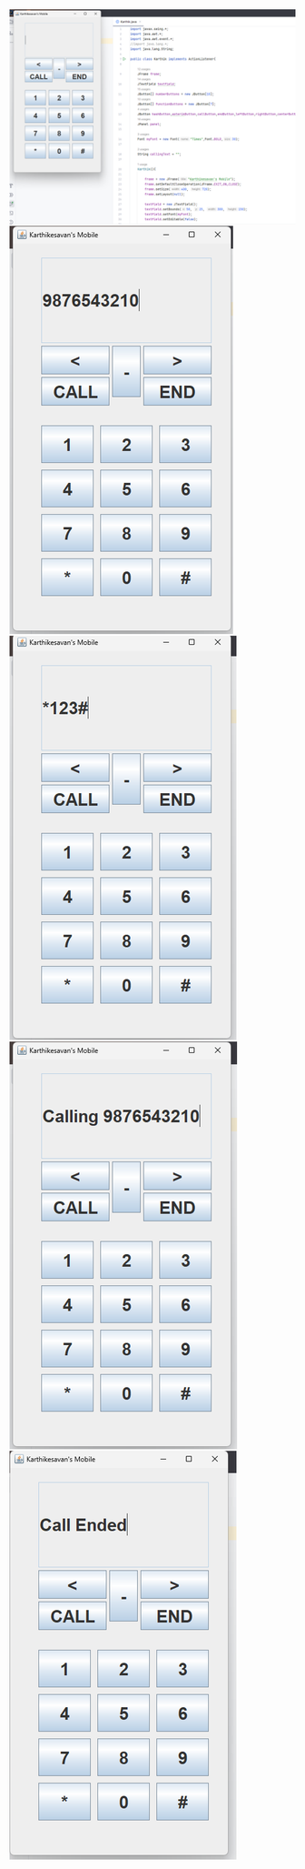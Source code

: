 <div id="header">
  <img src="https://raw.githubusercontent.com/cskk7/50-days-challenge/main/JavaApps/Mobile/Output.png"/>
  <img src="https://raw.githubusercontent.com/cskk7/50-days-challenge/main/JavaApps/Mobile/Input1.png"/>
  <img src="https://raw.githubusercontent.com/cskk7/50-days-challenge/main/JavaApps/Mobile/Input2.png"/>
  <img src="https://raw.githubusercontent.com/cskk7/50-days-challenge/main/JavaApps/Mobile/Calling.png"/>
  <img src="https://raw.githubusercontent.com/cskk7/50-days-challenge/main/JavaApps/Mobile/CallEnded.png"/>
</div>
